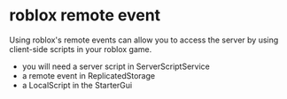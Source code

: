 # roblox remote event
Using roblox's remote events can allow you to access the server by using client-side scripts in your roblox game.
- you will need a server script in ServerScriptService
- a remote event in ReplicatedStorage
- a LocalScript in the StarterGui

